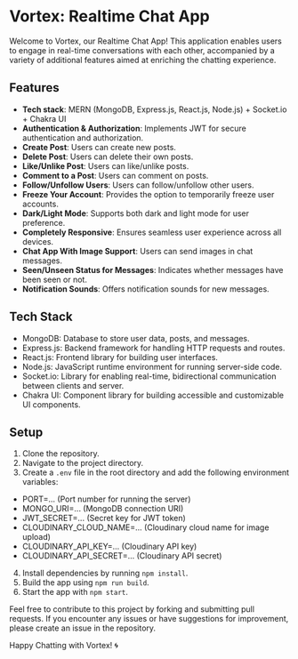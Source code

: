 # Vortex: Realtime Chat App

Welcome to Vortex, our Realtime Chat App! This application enables users to engage in real-time conversations with each other, accompanied by a variety of additional features aimed at enriching the chatting experience.

## Features

- **Tech stack**: MERN (MongoDB, Express.js, React.js, Node.js) + Socket.io + Chakra UI
- **Authentication & Authorization**: Implements JWT for secure authentication and authorization.
- **Create Post**: Users can create new posts.
- **Delete Post**: Users can delete their own posts.
- **Like/Unlike Post**: Users can like/unlike posts.
- **Comment to a Post**: Users can comment on posts.
- **Follow/Unfollow Users**: Users can follow/unfollow other users.
- **Freeze Your Account**: Provides the option to temporarily freeze user accounts.
- **Dark/Light Mode**: Supports both dark and light mode for user preference.
- **Completely Responsive**: Ensures seamless user experience across all devices.
- **Chat App With Image Support**: Users can send images in chat messages.
- **Seen/Unseen Status for Messages**: Indicates whether messages have been seen or not.
- **Notification Sounds**: Offers notification sounds for new messages.

## Tech Stack

- MongoDB: Database to store user data, posts, and messages.
- Express.js: Backend framework for handling HTTP requests and routes.
- React.js: Frontend library for building user interfaces.
- Node.js: JavaScript runtime environment for running server-side code.
- Socket.io: Library for enabling real-time, bidirectional communication between clients and server.
- Chakra UI: Component library for building accessible and customizable UI components.

## Setup

1. Clone the repository.
2. Navigate to the project directory.
3. Create a `.env` file in the root directory and add the following environment variables:
- PORT=... (Port number for running the server)
- MONGO_URI=... (MongoDB connection URI)
- JWT_SECRET=... (Secret key for JWT token)
- CLOUDINARY_CLOUD_NAME=... (Cloudinary cloud name for image upload)
- CLOUDINARY_API_KEY=... (Cloudinary API key)
- CLOUDINARY_API_SECRET=... (Cloudinary API secret)
4. Install dependencies by running `npm install`.
5. Build the app using `npm run build`.
6. Start the app with `npm start`.

Feel free to contribute to this project by forking and submitting pull requests. If you encounter any issues or have suggestions for improvement, please create an issue in the repository.

Happy Chatting with Vortex! 🌀
